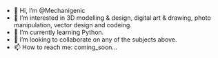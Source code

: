 - 👋 Hi, I’m @Mechanigenic
- 👀 I’m interested in 3D modelling & design, digital art & drawing, photo manipulation, vector design and codeing.
- 🌱 I’m currently learning Python.
- 💞️ I’m looking to collaborate on any of the subjects above.
- 📫 How to reach me: coming_soon...

<!---
Mechanigenic/Mechanigenic is a ✨ special ✨ repository because its `README.md` (this file) appears on your GitHub profile.
You can click the Preview link to take a look at your changes.
--->
